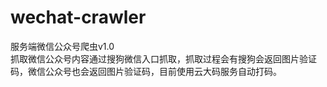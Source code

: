 # wechat-crawler
服务端微信公众号爬虫v1.0  
抓取微信公众号内容通过搜狗微信入口抓取，抓取过程会有搜狗会返回图片验证码，微信公众号也会返回图片验证码，目前使用云大码服务自动打码。  
